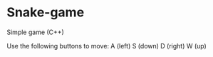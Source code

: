 # Snake-game
Simple game (C++)

Use the following buttons to move:
A (left)
S (down)
D (right)
W (up)
